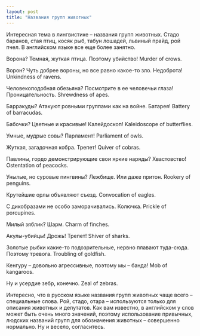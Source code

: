 ```yaml
---
layout: post
title: "Названия групп животных"
---
```

Интересная тема в лингвистике – названия групп животных. Стадо баранов, стая птиц, косяк рыб, табун лошадей, львиный прайд, рой пчел. В английском языке все еще более занятно.

Ворона? Темная, жуткая птица. Поэтому убийство! 
Murder of crows.

Ворон? Чуть добрее вороны, но все равно какое-то зло. 
Недоброта! Unkindness of ravens.

Человекоподобная обезьяна? Посмотрите в ее человечьи глаза! Проницательность. 
Shrewdness of apes.

Барракуды? Атакуют ровными группами как на войне. 
Батарея! Battery of barracudas.

Бабочки? Цветные и красивые! Калейдоскоп!
Kaleidoscope of butterflies.

Умные, мудрые совы? Парламент!
Parliament of owls.

Жуткая, загадочная кобра. Трепет!
Quiver of cobras.

Павлины, гордо демонстрирующие свои яркие наряды? Хвастовство! 
Ostentation of peacocks.

Унылые, но суровые пингвины? Лежбище. Или даже притон. 
Rookery of penguins.

Крутейшие орлы объявляют съезд. 
Convocation of eagles.

С дикобразами не особо заморачивались. Колючка. 
Prickle of porcupines.

Милый зяблик? Шарм. 
Charm of finches.

Акулы-убийцы! Дрожь! Трепет! 
Shiver of sharks.

Золотые рыбки какие-то подозрительные, нервно плавают туда-сюда. Поэтому тревога.
Troubling of goldfish.

Кенгуру – довольно агрессивные, поэтому мы – банда!
Mob of kangaroos.

Ну и усердие зебр, конечно. 
Zeal of zebras.

Интересно, что в русском языке названия групп животных чаще всего – специальные слова. Рой, стадо, отара – используются только для описания животных и депутатов. Как вам известно, в английском у слов может быть очень много значений, поэтому использование привычных, людских названий групп для обозначения животных – совершенно нормально. Ну и весело, согласитесь.
